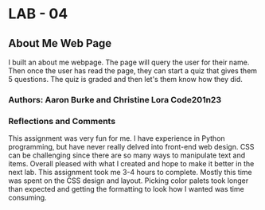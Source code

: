 # LAB - 04

## About Me Web Page

I built an about me webpage. The page will query the user for their name. Then once the user has read the page, they can start a quiz that gives them 5 questions. The quiz is graded and then let's them know how they did.

### Authors: Aaron Burke and Christine Lora Code201n23

### Reflections and Comments

This assignment was very fun for me. I have experience in Python programming, but have never really delved into front-end web design. CSS can be challenging since there are so many ways to manipulate text and items. Overall pleased with what I created and hope to make it better in the next lab.
This assignment took me 3-4 hours to complete. Mostly this time was spent on the CSS design and layout. Picking color palets took longer than expected and getting the formatting to look how I wanted was time consuming.
